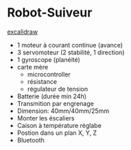 # Robot-Suiveur
[excalidraw](https://excalidraw.com)
- 1 moteur à courant continue (avance)
- 3 servomoteur (2 stabilité, 1 direction)
- 1 gyroscope (planéité)
- carte mère
  - microcontroller
  - résistance
  - régulateur de tension
- Batterie (durée min 24h)
- Transmition par engrenage
- Dimension: 40mm/40mm/25mm
- Monter les éscaliers
- Caison à température réglabe
- Postion dans un plan X, Y, Z
- Bluetooth
